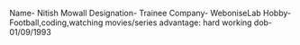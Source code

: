 Name- Nitish Mowall
Designation- Trainee
Company- WeboniseLab 
Hobby- Football,coding,watching movies/series
advantage: hard working
dob-01/09/1993
